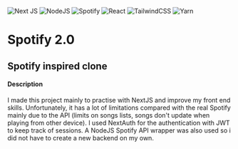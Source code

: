 ![Next JS](https://img.shields.io/badge/Next-black?style=for-the-badge&logo=next.js&logoColor=white)
![NodeJS](https://img.shields.io/badge/node.js-6DA55F?style=for-the-badge&logo=node.js&logoColor=white)
![Spotify](https://img.shields.io/badge/Spotify-1ED760?style=for-the-badge&logo=spotify&logoColor=white)
![React](https://img.shields.io/badge/react-%2320232a.svg?style=for-the-badge&logo=react&logoColor=%2361DAFB)
![TailwindCSS](https://img.shields.io/badge/tailwindcss-%2338B2AC.svg?style=for-the-badge&logo=tailwind-css&logoColor=white)
![Yarn](https://img.shields.io/badge/yarn-%232C8EBB.svg?style=for-the-badge&logo=yarn&logoColor=white)

# Spotify 2.0

## Spotify inspired clone

#### Description

I made this project mainly to practise with NextJS and
improve my front end skills.
Unfortunately, it has a lot of limitations compared with the real Spotify
mainly due to the API (limits on songs lists, songs don't update when playing from other device).
I used NextAuth for the authentication with JWT to keep track of sessions.
A NodeJS Spotify API wrapper was also used so i did not have to create a new backend on my own.
